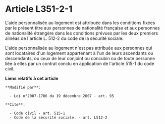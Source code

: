 # Article L351-2-1

L'aide personnalisée au logement est attribuée dans les conditions fixées par le présent titre aux personnes de nationalité
française et aux personnes de nationalité étrangère dans les conditions prévues par les deux premiers alinéas de l'article L.
512-2 du code de la sécurité sociale.

L'aide personnalisée au logement n'est pas attribuée aux personnes qui sont locataires d'un logement appartenant à l'un de
leurs ascendants ou descendants, ou ceux de leur conjoint ou concubin ou de toute personne liée à elles par un contrat conclu
en application de l'article 515-1 du code civil.

**Liens relatifs à cet article**

	**Modifié par**:

	  - Loi n°2007-1786 du 19 décembre 2007 - art. 95

	**Cite**:

	  - Code civil - art. 515-1
	  - Code de la sécurité sociale. - art. L512-2
